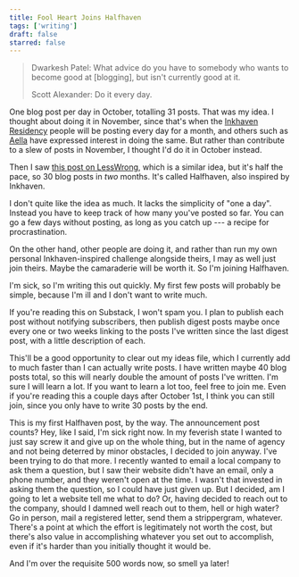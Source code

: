 ```yaml
---
title: Fool Heart Joins Halfhaven
tags: ['writing']
draft: false
starred: false
---
```


> Dwarkesh Patel: What advice do you have to somebody who wants to become good at [blogging], but isn't currently good at it.
>
> Scott Alexander: Do it every day.

One blog post per day in October, totalling 31 posts. That was my idea. I thought about doing it in November, since that's when the [Inkhaven Residency](https://www.inkhaven.blog/) people will be posting every day for a month, and others such as [Aella](https://aella.substack.com/) have expressed interest in doing the same. But rather than contribute to a slew of posts in November, I thought I'd do it in October instead.

Then I saw [this post on LessWrong](https://www.lesswrong.com/posts/7axYBeo7ai4YozbGa/halfhaven-virtual-blogger-camp), which is a similar idea, but it's half the pace, so 30 blog posts in *two* months. It's called Halfhaven, also inspired by Inkhaven. 

I don't quite like the idea as much. It lacks the simplicity of "one a day". Instead you have to keep track of how many you've posted so far. You can go a few days without posting, as long as you catch up --- a recipe for procrastination. 

On the other hand, other people are doing it, and rather than run my own personal Inkhaven-inspired challenge alongside theirs, I may as well just join theirs. Maybe the camaraderie will be worth it. So I'm joining Halfhaven.

I'm sick, so I'm writing this out quickly. My first few posts will probably be simple, because I'm ill and I don't want to write much.

If you're reading this on Substack, I won't spam you. I plan to publish each post without notifying subscribers, then publish digest posts maybe once every one or two weeks linking to the posts I've written since the last digest post, with a little description of each.

This'll be a good opportunity to clear out my ideas file, which I currently add to much faster than I can actually write posts. I have written maybe 40 blog posts total, so this will nearly double the amount of posts I've written. I'm sure I will learn a lot. If you want to learn a lot too, feel free to join me. Even if you're reading this a couple days after October 1st, I think you can still join, since you only have to write 30 posts by the end.

This is my first Halfhaven post, by the way. The announcement post counts? Hey, like I said, I'm sick right now. In my feverish state I wanted to just say screw it and give up on the whole thing, but in the name of agency and not being deterred by minor obstacles, I decided to join anyway. I've been trying to do that more. I recently wanted to email a local company to ask them a question, but I saw their website didn't have an email, only a phone number, and they weren't open at the time. I wasn't that invested in asking them the question, so I could have just given up. But I decided, am I going to let a website tell me what to do? Or, having decided to reach out to the company, should I damned well reach out to them, hell or high water? Go in person, mail a registered letter, send them a strippergram, whatever. There's a point at which the effort is legitimately not worth the cost, but there's also value in accomplishing whatever you set out to accomplish, even if it's harder than you initially thought it would be.

And I'm over the requisite 500 words now, so smell ya later!

